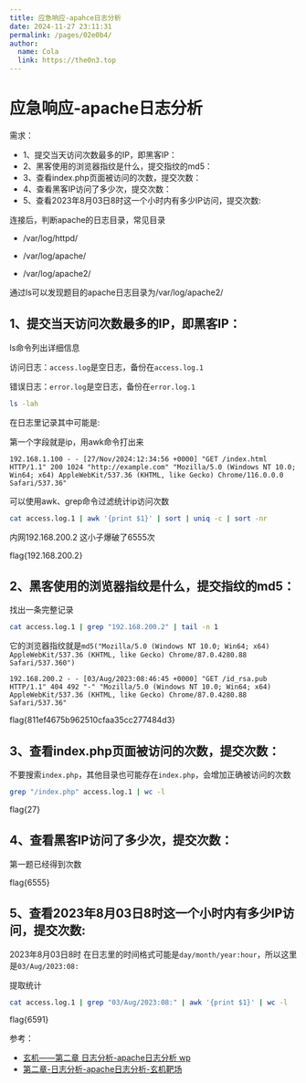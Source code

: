 ```yaml
---
title: 应急响应-apahce日志分析
date: 2024-11-27 23:11:31
permalink: /pages/02e0b4/
author: 
  name: Cola
  link: https://the0n3.top
---
```

# 应急响应-apache日志分析

需求：

- 1、提交当天访问次数最多的IP，即黑客IP：
- 2、黑客使用的浏览器指纹是什么，提交指纹的md5：
- 3、查看index.php页面被访问的次数，提交次数：
- 4、查看黑客IP访问了多少次，提交次数：
- 5、查看2023年8月03日8时这一个小时内有多少IP访问，提交次数:

连接后，判断apache的日志目录，常见目录

- /var/log/httpd/

- /var/log/apache/

- /var/log/apache2/

通过ls可以发现题目的apache日志目录为/var/log/apache2/

## 1、提交当天访问次数最多的IP，即黑客IP：

ls命令列出详细信息

访问日志：`access.log`是空日志，备份在`access.log.1`

错误日志：`error.log`是空日志，备份在`error.log.1`

```bash
ls -lah
```

在日志里记录其中可能是:

第一个字段就是ip，用awk命令打出来

```plaintext
192.168.1.100 - - [27/Nov/2024:12:34:56 +0000] "GET /index.html HTTP/1.1" 200 1024 "http://example.com" "Mozilla/5.0 (Windows NT 10.0; Win64; x64) AppleWebKit/537.36 (KHTML, like Gecko) Chrome/116.0.0.0 Safari/537.36"
```


可以使用awk、grep命令过滤统计ip访问次数

```bash
cat access.log.1 | awk '{print $1}' | sort | uniq -c | sort -nr
```

内网192.168.200.2 这小子爆破了6555次

flag{192.168.200.2}

## 2、黑客使用的浏览器指纹是什么，提交指纹的md5：

找出一条完整记录

```bash
cat access.log.1 | grep "192.168.200.2" | tail -n 1
```

它的浏览器指纹就是`md5("Mozilla/5.0 (Windows NT 10.0; Win64; x64) AppleWebKit/537.36 (KHTML, like Gecko) Chrome/87.0.4280.88 Safari/537.360")`

```plaintext
192.168.200.2 - - [03/Aug/2023:08:46:45 +0000] "GET /id_rsa.pub HTTP/1.1" 404 492 "-" "Mozilla/5.0 (Windows NT 10.0; Win64; x64) AppleWebKit/537.36 (KHTML, like Gecko) Chrome/87.0.4280.88 Safari/537.36"
```

flag{811ef4675b962510cfaa35cc277484d3}

## 3、查看index.php页面被访问的次数，提交次数：

不要搜索`index.php`，其他目录也可能存在`index.php`，会增加正确被访问的次数

```bash
grep "/index.php" access.log.1 | wc -l
```

flag{27}

## 4、查看黑客IP访问了多少次，提交次数：

第一题已经得到次数

flag{6555}

## 5、查看2023年8月03日8时这一个小时内有多少IP访问，提交次数:

2023年8月03日8时 在日志里的时间格式可能是`day/month/year:hour`，所以这里是`03/Aug/2023:08:`

提取统计

```bash
cat access.log.1 | grep "03/Aug/2023:08:" | awk '{print $1}' | wc -l
```

flag{6591}

参考：

- [玄机——第二章 日志分析-apache日志分析 wp](https://blog.csdn.net/administratorlws/article/details/139574366)
- [第二章-日志分析-apache日志分析-玄机靶场](https://lexsd6.github.io/2024/07/10/%E7%AC%AC%E4%BA%8C%E7%AB%A0-/)